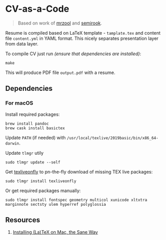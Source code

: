 # CV-as-a-Code

> Based on work of [mrzool](https://github.com/mrzool/cv-boilerplate) and [semirook](https://github.com/semirook/itcv).

Resume is compiled based on LaTeX template - `tamplate.tex` and content file `content.yml` in YAML format.
This nicely separates presentation layer from data layer.

To compile CV just run *(ensure that dependencies are installed)*:

```
make
```

This will produce PDF file `output.pdf` with a resume.


## Dependencies

### For macOS

Install required packages:

```
brew install pandoc
brew cask install basictex
```

Update `PATH` (if needed) with `/usr/local/texlive/2019basic/bin/x86_64-darwin`.


Update `tlmgr` utily
```
sudo tlmgr update --self
```

Get [texliveonfly](https://www.ctan.org/pkg/texliveonfly) to pn-the-fly download of missing TEX live packages:

```
sudo tlmgr install texliveonfly
```

Or get required packages manually:

```
sudo tlmgr install fontspec geometry multicol xunicode xltxtra marginnote sectsty ulem hyperref polyglossia
```


## Resources

1. [Installing (La)TeX on Mac, the Sane Way](https://ryan-holben.github.io/tex/latex/installation/macos/2016/08/21/installing-tex-on-mac/)
